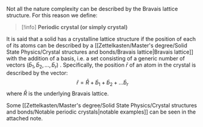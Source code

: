 Not all the nature complexity can be described by the Bravais lattice structure.
For this reason we define:

>[!info] **Periodic crystal (or simply crystal)**
>
It is said that a solid has a crystalline lattice structure if the position of each of its atoms can be described by a [[Zettelkasten/Master's degree/Solid State Physics/Crystal structures and bonds/Bravais lattice|Bravais lattice]] with the addition of a basis, i.e. a set consisting of a generic number of vectors $(\bar{b}_1,\bar{b}_2, \dots, \bar{b}_r)$ . Specifically, the position $\bar{r}$ of an atom in the crystal is described by the vector: $$\bar{r} = \bar{R} + \bar{b}_1+\bar{b}_2 + \dots \bar{b}_r$$ where $\bar{R}$ is the underlying Bravais lattice.

Some [[Zettelkasten/Master's degree/Solid State Physics/Crystal structures and bonds/Notable periodic crystals|notable examples]] can be seen in the attached note.
